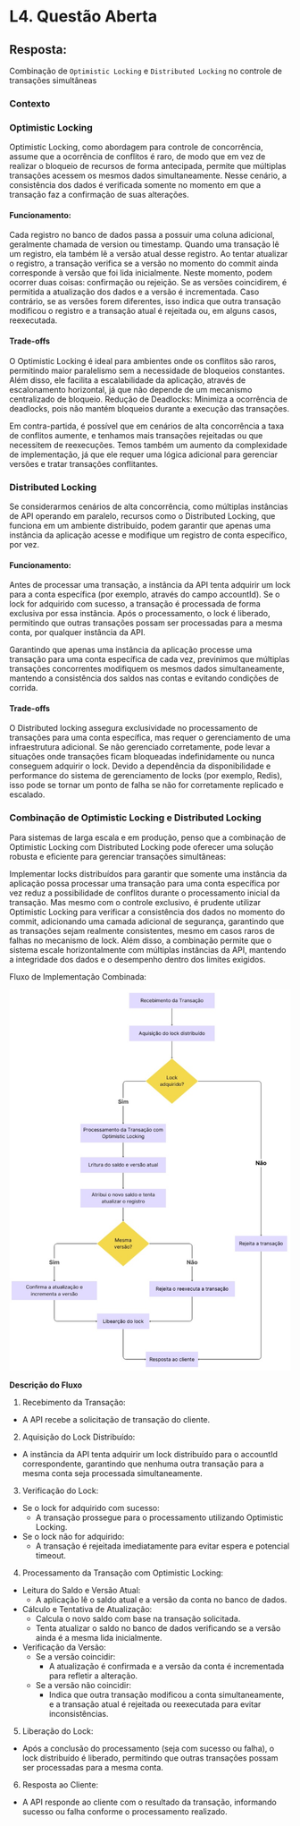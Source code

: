 # L4. Questão Aberta

## Resposta:

Combinação de `Optimistic Locking` e `Distributed Locking` no controle de transações simultâneas

### Contexto

### Optimistic Locking

Optimistic Locking, como abordagem para controle de concorrência, assume que a ocorrência de conflitos é raro, de modo que em vez de realizar o bloqueio de recursos de forma antecipada, permite que múltiplas transações acessem os mesmos dados simultaneamente. Nesse cenário, a consistência dos dados é verificada somente no momento em que a transação faz a confirmação de suas alterações.

#### Funcionamento:

Cada registro no banco de dados passa a possuir uma coluna adicional, geralmente chamada de version ou timestamp. Quando uma transação lê um registro, ela também lê a versão atual desse registro. Ao tentar atualizar o registro, a transação verifica se a versão no momento do commit ainda corresponde à versão que foi lida inicialmente. Neste momento, podem ocorrer duas coisas: confirmação ou rejeição. Se as versões coincidirem, é permitida a atualização dos dados e a versão é incrementada. Caso contrário, se as versões forem diferentes, isso indica que outra transação modificou o registro e a transação atual é rejeitada ou, em alguns casos, reexecutada.

#### Trade-offs

O Optimistic Locking é ideal para ambientes onde os conflitos são raros, permitindo maior paralelismo sem a necessidade de bloqueios constantes. Além disso, ele facilita a escalabilidade da aplicação, através de escalonamento horizontal, já que não depende de um mecanismo centralizado de bloqueio.
Redução de Deadlocks: Minimiza a ocorrência de deadlocks, pois não mantém bloqueios durante a execução das transações.

Em contra-partida, é possível que em cenários de alta concorrência a taxa de conflitos aumente, e tenhamos mais transações rejeitadas ou que necessitem de reexecuções. Temos também um aumento da complexidade de implementação, já que ele requer uma lógica adicional para gerenciar versões e tratar transações conflitantes.

### Distributed Locking

Se considerarmos cenários de alta concorrência, como múltiplas instâncias de API operando em paralelo, recursos como o Distributed Locking, que funciona em um ambiente distribuído, podem garantir que apenas uma instância da aplicação acesse e modifique um registro de conta específico, por vez.

#### Funcionamento:

Antes de processar uma transação, a instância da API tenta adquirir um lock para a conta específica (por exemplo, através do campo accountId). Se o lock for adquirido com sucesso, a transação é processada de forma exclusiva por essa instância. Após o processamento, o lock é liberado, permitindo que outras transações possam ser processadas para a mesma conta, por qualquer instância da API.

Garantindo que apenas uma instância da aplicação processe uma transação para uma conta específica de cada vez, previnimos que múltiplas transações concorrentes modifiquem os mesmos dados simultaneamente, mantendo a consistência dos saldos nas contas e evitando condições de corrida.

#### Trade-offs

O Distributed locking assegura exclusividade no processamento de transações para uma conta específica, mas requer o gerenciamento de uma infraestrutura adicional. Se não gerenciado corretamente, pode levar a situações onde transações ficam bloqueadas indefinidamente ou nunca conseguem adquirir o lock. Devido a dependência da disponibilidade e performance do sistema de gerenciamento de locks (por exemplo, Redis), isso pode se tornar um ponto de falha se não for corretamente replicado e escalado.

### Combinação de Optimistic Locking e Distributed Locking

Para sistemas de larga escala e em produção, penso que a combinação de Optimistic Locking com Distributed Locking pode oferecer uma solução robusta e eficiente para gerenciar transações simultâneas:

Implementar locks distribuídos para garantir que somente uma instância da aplicação possa processar uma transação para uma conta específica por vez reduz a possibilidade de conflitos durante o processamento inicial da transação. Mas mesmo com o controle exclusivo, é prudente utilizar Optimistic Locking para verificar a consistência dos dados no momento do commit, adicionando uma camada adicional de segurança, garantindo que as transações sejam realmente consistentes, mesmo em casos raros de falhas no mecanismo de lock. Além disso, a combinação permite que o sistema escale horizontalmente com múltiplas instâncias da API, mantendo a integridade dos dados e o desempenho dentro dos limites exigidos.

Fluxo de Implementação Combinada:

<img src="https://github.com/eusouojel/transactions_authorization/blob/main/L4-graph.jpg"/>

**Descrição do Fluxo**

1. Recebimento da Transação:
  * A API recebe a solicitação de transação do cliente.
2. Aquisição do Lock Distribuído:
  * A instância da API tenta adquirir um lock distribuído para o accountId correspondente, garantindo que nenhuma outra transação para a mesma conta seja processada simultaneamente.
3. Verificação do Lock:
  * Se o lock for adquirido com sucesso:
    * A transação prossegue para o processamento utilizando Optimistic Locking.
  * Se o lock não for adquirido:
    * A transação é rejeitada imediatamente para evitar espera e potencial timeout.
4. Processamento da Transação com Optimistic Locking:
  * Leitura do Saldo e Versão Atual:
    * A aplicação lê o saldo atual e a versão da conta no banco de dados.
  * Cálculo e Tentativa de Atualização:
    * Calcula o novo saldo com base na transação solicitada.
    * Tenta atualizar o saldo no banco de dados verificando se a versão ainda é a mesma lida inicialmente.
  * Verificação da Versão:
    * Se a versão coincidir:
      * A atualização é confirmada e a versão da conta é incrementada para refletir a alteração.
    * Se a versão não coincidir:
      * Indica que outra transação modificou a conta simultaneamente, e a transação atual é rejeitada ou reexecutada para evitar inconsistências.
5. Liberação do Lock:
  * Após a conclusão do processamento (seja com sucesso ou falha), o lock distribuído é liberado, permitindo que outras transações possam ser processadas para a mesma conta.
6. Resposta ao Cliente:
  * A API responde ao cliente com o resultado da transação, informando sucesso ou falha conforme o processamento realizado.
